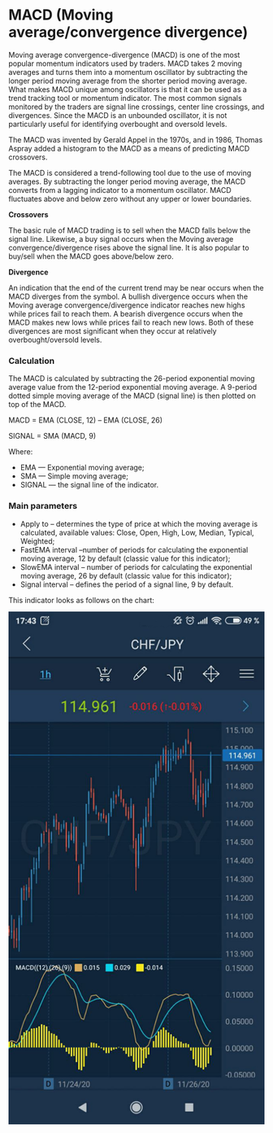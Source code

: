 # MACD \(Moving average/convergence divergence\)

Moving average convergence-divergence \(MACD\) is one of the most popular momentum indicators used by traders. MACD takes 2 moving averages and turns them into a momentum oscillator by subtracting the longer period moving average from the shorter period moving average. What makes MACD unique among oscillators is that it can be used as a trend tracking tool or momentum indicator. The most common signals monitored by the traders are signal line crossings, center line crossings, and divergences. Since the MACD is an unbounded oscillator, it is not particularly useful for identifying overbought and oversold levels.

The MACD was invented by Gerald Appel in the 1970s, and in 1986, Thomas Aspray added a histogram to the MACD as a means of predicting MACD crossovers.

The MACD is considered a trend-following tool due to the use of moving averages. By subtracting the longer period moving average, the MACD converts from a lagging indicator to a momentum oscillator. MACD fluctuates above and below zero without any upper or lower boundaries.

**Crossovers**

The basic rule of MACD trading is to sell when the MACD falls below the signal line. Likewise, a buy signal occurs when the Moving average convergence/divergence rises above the signal line. It is also popular to buy/sell when the MACD goes above/below zero.

**Divergence**

An indication that the end of the current trend may be near occurs when the MACD diverges from the symbol. A bullish divergence occurs when the Moving average convergence/divergence indicator reaches new highs while prices fail to reach them. A bearish divergence occurs when the MACD makes new lows while prices fail to reach new lows. Both of these divergences are most significant when they occur at relatively overbought/oversold levels.

### Calculation

The MACD is calculated by subtracting the 26-period exponential moving average value from the 12-period exponential moving average. A 9-period dotted simple moving average of the MACD \(signal line\) is then plotted on top of the MACD.

MACD = EMA \(CLOSE, 12\) – EMA \(CLOSE, 26\)

SIGNAL = SMA \(MACD, 9\)

Where:

* EMA — Exponential moving average;
* SMA — Simple moving average;
* SIGNAL — the signal line of the indicator.

### Main parameters

* Apply to – determines the type of price at which the moving average is calculated, available values: Close, Open, High, Low, Median, Typical, Weighted;
* FastEMA interval –number of periods for calculating the exponential moving average, 12 by default \(classic value for this indicator\);
* SlowEMA interval – number of periods for calculating the exponential moving average, 26 by default \(classic value for this indicator\);
* Signal interval – defines the period of a signal line, 9 by default.

This indicator looks as follows on the chart:

![](../../../../../.gitbook/assets/1%20%2811%29.jpg)


